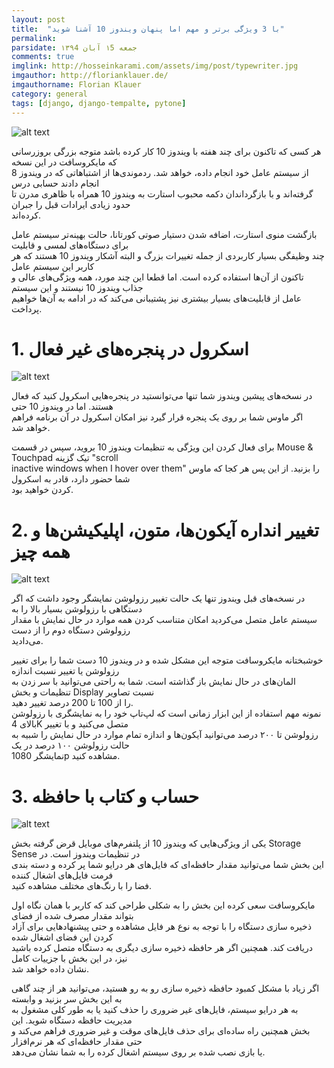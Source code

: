 ```yaml
---
layout: post
title:  "با 3 ویژگی برتر و مهم اما پنهان ویندوز 10 آشنا شوید"
permalink: 
parsidate: جمعه ۱5 آبان ۱۳۹4
comments: true
imglink: http://hosseinkarami.com/assets/img/post/typewriter.jpg
imgauthor: http://florianklauer.de/
imgauthorname: Florian Klauer
category: general
tags: [django, django-tempalte, pytone]
---
```

![alt text]({{site.url}}/assets/img/post2.1.jpg)

هر کسی که تاکنون برای چند هفته با ویندوز 10 کار کرده باشد متوجه بزرگی بروزرسانی که مایکروسافت در این نسخه  
از سیستم عامل خود انجام داده، خواهد شد. ردموندی‌ها از اشتباهاتی که در ویندوز 8 انجام دادند حسابی درس  
گرفته‌اند و با بازگرداندان دکمه محبوب استارت به ویندوز 10 همراه با ظاهری مدرن تا حدود زیادی ایرادات قبل را جبران   
کرده‌اند.  

بازگشت منوی استارت، اضافه شدن دستیار صوتی کورتانا، حالت بهینه‌تر سیستم عامل برای دستگاه‌های لمسی و قابلیت   
چند وظیفگی بسیار کاربردی از جمله تغییرات بزرگ و البته آشکار ویندوز 10 هستند که هر کاربر این سیستم عامل  
تاکنون از آن‌ها استفاده کرده است. اما قطعا این چند مورد، همه ویژگی‌های عالی و جذاب ویندوز 10 نیستند و این سیستم  
عامل از قابلیت‌های بسیار بیشتری نیز پشتیبانی می‌کند که در ادامه به آن‌ها خواهیم پرداخت.   
# 1. اسکرول در پنجره‌های غیر فعال

![alt text]({{site.url}}/assets/img/post2.2.jpeg)

در نسخه‌های پیشین ویندوز شما تنها می‌توانستید در پنجره‌هایی اسکرول کنید که فعال هستند. اما در ویندوز 10 حتی  
اگر ماوس شما بر روی یک پنجره قرار گیرد نیز امکان اسکرول در آن برنامه فراهم خواهد شد.  

برای فعال کردن این ویژگی به تنظیمات ویندوز 10 بروید، سپس در قسمت Mouse & Touchpad تیک گزینه "scroll  
inactive windows when I hover over them" را بزنید. از این پس هر کجا که ماوس شما حضور دارد، قادر به اسکرول  
کردن خواهید بود.  

# 2. تغییر انداره آیکون‌ها، متون، اپلیکیشن‌ها و همه چیز

![alt text]({{site.url}}/assets/img/post2.3.jpeg)

   در نسخه‌های قبل ویندوز تنها یک حالت تغییر رزولوشن نمایشگر وجود داشت که اگر دستگاهی با رزولوشن بسیار بالا را به  
   سیستم عامل متصل می‌کردید امکان متناسب کردن همه موارد در حال نمایش با مقدار رزولوشن دستگاه دوم را از دست   
   می‌دادید.

   خوشبختانه مایکروسافت متوجه این مشکل شده و در ویندوز 10 دست شما را برای تغییر رزولوشن یا تغییر نسبت اندازه  
   المان‌های در حال نمایش باز گذاشته است. شما به راحتی می‌توانید با سر زدن به تنظیمات و بخش Display نسبت تصاویر   
   را از 100 تا 200 درصد تغییر دهید.  
   نمونه مهم استفاده از این ابزار زمانی است که لپ‌تاپ خود را به نمایشگری با رزولوشن بالای 4K متصل می‌کنید و با تغییر  
   رزولوشن تا ۲۰۰ درصد می‌توانید آیکون‌ها و اندازه تمام موارد در حال نمایش را شبیه به حالت رزولوشن ۱۰۰ درصد در یک  
   نمایشگر 1080p مشاهده کنید.  

# 3.  حساب و کتاب با حافظه

![alt text]({{site.url}}/assets/img/post2.4.jpeg)

یکی از ویژگی‌هایی که ویندوز 10 از پلتفرم‌های موبایل قرض گرفته بخش Storage Sense در تنظیمات ویندوز است. در   
این بخش شما می‌توانید مقدار حافظه‌ای که فایل‌های هر درایو شما پر کرده و دسته بندی فرمت فایل‌های اشغال کننده  
فضا را با رنگ‌های مختلف مشاهده کنید.

مایکروسافت سعی کرده این بخش را به شکلی طراحی کند که کاربر با همان نگاه اول بتواند مقدار مصرف شده از فضای    
ذخیره سازی دستگاه را با توجه به نوع هر فایل مشاهده و حتی پیشنهاد‌هایی برای آزاد کردن این فضای اشغال شده   
دریافت کند. همچنین اگر هر حافظه ذخیره سازی دیگری به دستگاه متصل کرده باشید نیز، در این بخش با جزییات کامل   
نشان داده خواهد شد.

اگر زیاد با مشکل کمبود حافظه ذخیره سازی رو به رو هستید، می‌توانید هر از چند گاهی به این بخش سر بزنید و وابسته   
به هر درایو سیستم، فایل‌های غیر ضروری را حذف کنید یا به طور کلی مشغول به مدیریت حافظه دستگاه شوید. این  
بخش همچنین راه ساده‌ای برای حذف فایل‌های موقت و غیر ضروری فراهم می‌کند و حتی مقدار حافظه‌ای که هر نرم‌افزار  
یا بازی نصب شده بر روی سیستم اشغال کرده را به شما نشان می‌‌دهد.

